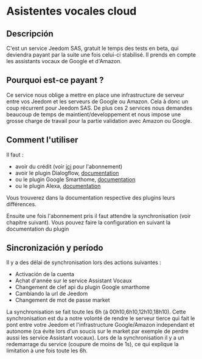 # Asistentes vocales cloud

## Descripción

C'est un service Jeedom SAS, gratuit le temps des tests en beta, qui deviendra payant par la suite une fois celui-ci stabilisé. Il prends en compte les assistants vocaux de Google et d'Amazon.

## Pourquoi est-ce payant ?

Ce service nous oblige a mettre en place une infrastructure de serveur entre vos Jeedom et les serveurs de Google ou Amazon. Cela à donc un coup récurrent pour Jeedom SAS.
De plus ces 2 services nous demandes beaucoup de temps de maintient/developpement et nous impose une grosse charge de travail pour la partie validation avec Amazon ou Google.

## Comment l'utiliser 

Il faut : 

- avoir du crédit (voir [ici](https://www.jeedom.com/market/index.php?v=d&p=profils#services) pour l'abonnement)
- avoir le plugin Dialogflow, [documentation](https://jeedom.github.io/plugin-dialogflow/fr_FR/)
- ou le plugin Google Smarthome, [documentation](https://jeedom.github.io/plugin-gsh/fr_FR/)
- ou le plugin Alexa, [documentation](https://jeedom.github.io/plugin-ash//fr_FR/)

Vous trouverez dans la documentation respective des plugins leurs différences.

Ensuite une fois l'abonnement pris il faut attendre la synchronisation (voir chapitre suivant). Vous pouvez faire la configuration en suivant la documentation du plugin

## Sincronización y período

Il y a des délai de synchronisation lors des actions suivantes :

- Activación de la cuenta
- Achat d'année sur le service Assistant Vocaux
- Changement de clef api du plugin Google smarthome
- Cambiando la url de Jeedom
- Changement de mot de passe market

La synchronisation se fait toute les 6h (à 00h10,6h10,12h10,18h10). Cette synchronisation est du a notre volonté de rendre le serveur tierce qui fait le pont entre votre Jeedom et l'infrastructure Google/Amazon independant et autonome (ca évite lors d'un soucis sur le market par exemple de perdre aussi les service Assistant vocaux). Lors de la synchronisation il y a un redemarrage du service (coupure de moins de 1s), ce qui explique la limitation à une fois toute les 6h.
